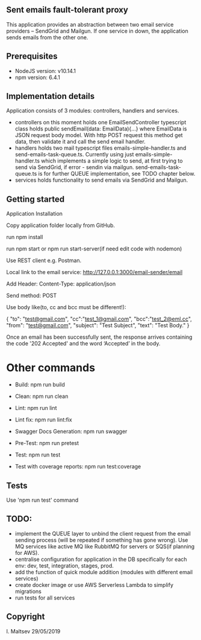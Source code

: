## Sent emails fault-tolerant proxy
 
This application provides an abstraction between two email service providers – 
SendGrid and Mailgun. If one service in down, the application sends emails from the other one. 
 
## Prerequisites
 
- NodeJS version: v10.14.1
- npm version: 6.4.1
 
## Implementation details

Application consists of 3 modules: controllers, handlers and services.

- controllers on this moment holds one EmailSendController typescript class holds   public sendEmail(data: EmailData){...} where EmailData is JSON request body model. With http POST request this method get data, then validate it and call the send email handler.
- handlers holds two mail typescript files emails-simple-handler.ts and send-emails-task-queue.ts. Currently using just emails-simple-handler.ts which implements a simple logic to send, at first trying to send via SendGrid, if error - sendin via mailgun. send-emails-task-queue.ts is for further QUEUE implementation, see TODO chapter below.
- services holds functionality to send emails via SendGrid and Mailgun. 

## Getting started
 
Application Installation
 
Copy application folder locally from GitHub.

run npm install

run npm start or npm run start-server(if need edit code with nodemon) 
 
Use REST client e.g. Postman.
 
Local link to the email service: http://127.0.0.1:3000/email-sender/email

Add Header: Content-Type: application/json

Send method: POST

Use body like(to, cc and bcc must be different!):

{
"to": "test@gmail.com",
"cc":"test_1@gmail.com",
"bcc":"test_2@eml.cc",
"from": "test@gmail.com",
"subject": "Test Subject",
"text": "Test Body."
}
 
Once an email has been successfully sent, the response arrives containing the code '202 Accepted' and the word ‘Accepted’ in the body.
 
# Other commands

- Build: npm run build

- Clean: npm run clean

- Lint: npm run lint

- Lint fix: npm run lint:fix

- Swagger Docs Generation: npm run swagger

- Pre-Test: npm run pretest
 
- Test: npm run test
 
- Test with coverage reports: npm run test:coverage
 
## Tests
 
Use 'npm run test' command
 
## TODO:
- implement the QUEUE layer to unbind the client request from the email sending process (will be repeated if something has gone wrong). Use MQ services like active MQ like RubbitMQ for servers or SQS(if planning for AWS). 
- centralise configuration for application in the DB specifically for each env: dev, test, integration, stages, prod.
- add the function of quick module addition (modules with different email services)
- create docker image or use AWS Serverless Lambda to simplify migrations 
- run tests for all services
 
## Copyright
 
I. Maltsev
29/05/2019
 

